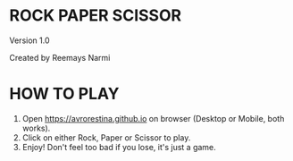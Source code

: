 # ROCK PAPER SCISSOR
Version 1.0

Created by Reemays Narmi

# HOW TO PLAY
1) Open https://avrorestina.github.io on browser (Desktop or Mobile, both works).
2) Click on either Rock, Paper or Scissor to play.
3) Enjoy! Don't feel too bad if you lose, it's just a game.

 
